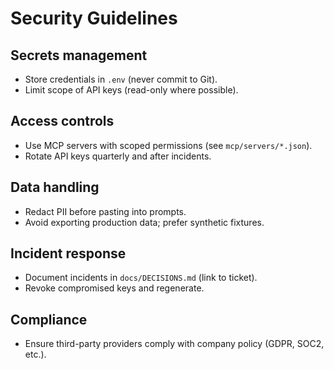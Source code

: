 # Security Guidelines

## Secrets management
- Store credentials in `.env` (never commit to Git).
- Limit scope of API keys (read-only where possible).

## Access controls
- Use MCP servers with scoped permissions (see `mcp/servers/*.json`).
- Rotate API keys quarterly and after incidents.

## Data handling
- Redact PII before pasting into prompts.
- Avoid exporting production data; prefer synthetic fixtures.

## Incident response
- Document incidents in `docs/DECISIONS.md` (link to ticket).
- Revoke compromised keys and regenerate.

## Compliance
- Ensure third-party providers comply with company policy (GDPR, SOC2, etc.).
